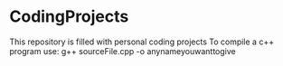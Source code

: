 # CodingProjects

This repository is filled with personal coding projects
To compile a c++ program use: g++ sourceFile.cpp -o anynameyouwanttogive

